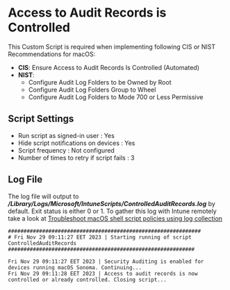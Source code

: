 # Access to Audit Records is Controlled
This Custom Script is required when implementing following CIS or NIST Recommendations for macOS: 
- **CIS**: Ensure Access to Audit Records Is Controlled (Automated)
- **NIST**: 
  - Configure Audit Log Folders to be Owned by Root
  - Configure Audit Log Folders Group to Wheel
  - Configure Audit Log Folders to Mode 700 or Less Permissive

## Script Settings

- Run script as signed-in user : Yes
- Hide script notifications on devices : Yes
- Script frequency : Not configured
- Number of times to retry if script fails : 3

## Log File

The log file will output to ***/Library/Logs/Microsoft/IntuneScripts/ControlledAuditRecords.log*** by default. Exit status is either 0 or 1. To gather this log with Intune remotely take a look at  [Troubleshoot macOS shell script policies using log collection](https://docs.microsoft.com/en-us/mem/intune/apps/macos-shell-scripts#troubleshoot-macos-shell-script-policies-using-log-collection)

```
##############################################################
# Fri Nov 29 09:11:27 EET 2023 | Starting running of script ControlledAuditRecords
############################################################

Fri Nov 29 09:11:27 EET 2023 | Security Auditing is enabled for devices running macOS Sonoma. Continuing...
Fri Nov 29 09:11:28 EET 2023 | Access to audit records is now controlled or already controlled. Closing script...
```
